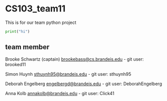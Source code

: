 # CS103_team11

This is for our team python project

```python
print("hi")
```

## team member

Brooke Schwartz (captain)  brookebass@cs.brandeis.edu - git user: brooked11

Simon Huynh sthuynh95@brandeis.edu - git user: sthuynh95

Deborah Engelberg engelbergd@brandeis.edu - git user: DeborahEngelberg 

Anna Kolb annakolb@brandeis.edu - git user: Click41
